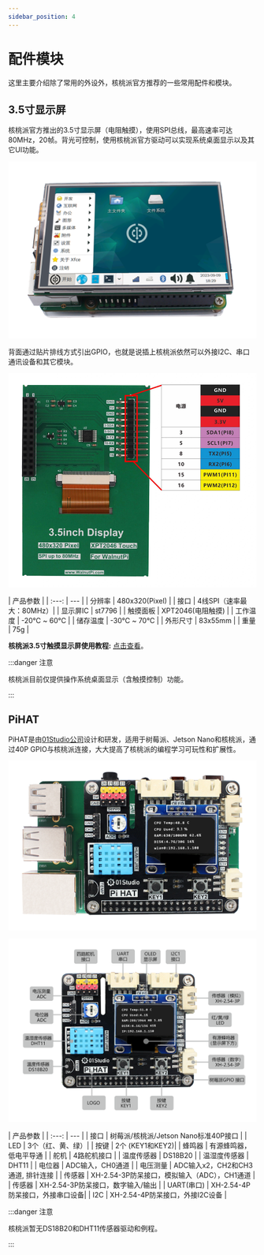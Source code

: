 ```yaml
---
sidebar_position: 4
---
```


# 配件模块

这里主要介绍除了常用的外设外，核桃派官方推荐的一些常用配件和模块。

## 3.5寸显示屏

核桃派官方推出的3.5寸显示屏（电阻触摸），使用SPI总线，最高速率可达80MHz，20帧。背光可控制，使用核桃派官方驱动可以实现系统桌面显示以及其它UI功能。

![3.5_lcd.png](./img/modules/3.5_lcd1.png)

背面通过贴片排线方式引出GPIO，也就是说插上核桃派依然可以外接I2C、串口通讯设备和其它模块。

![3.5_lcd.png](./img/modules/3.5_lcd2.png)

|  产品参数 |
|  :---:  | ---  |
| 分辨率  | 480x320(Pixel) |
| 接口  | 4线SPI（速率最大：80MHz）|
| 显示屏IC  | st7796 |
| 触摸面板  | XPT2046(电阻触摸) |
| 工作温度  | -20℃ ~ 60℃ |
| 储存温度  | -30℃ ~ 70℃  |
| 外形尺寸  | 83x55mm  |
| 重量  | 75g  |

 **核桃派3.5寸触摸显示屏使用教程:** [点击查看](../device/3.5_LCD.md)。

:::danger 注意

核桃派目前仅提供操作系统桌面显示（含触摸控制）功能。

:::


## PiHAT

PiHAT是由[01Studio公司](https://www.01studio.cc/)设计和研发，适用于树莓派、Jetson Nano和核桃派，通过40P GPIO与核桃派连接，大大提高了核桃派的编程学习可玩性和扩展性。

![pihat1](./img/modules/pihat1.png)

![pihat2](./img/modules/pihat2.png)

|  产品参数 |
|  :---:  | ---  |
| 接口  | 树莓派/核桃派/Jetson Nano标准40P接口 |
| LED  | 3个（红、黄、绿）|
| 按键  | 2个  (KEY1和KEY2)|
| 蜂鸣器  | 有源蜂鸣器，低电平导通 |
| 舵机  | 4路舵机接口 |
| 温度传感器  | DS18B20 |
| 温湿度传感器  | DHT11 |
| 电位器  | ADC输入，CH0通道 |
| 电压测量  | ADC输入x2，CH2和CH3通道, 排针连接 |
| 传感器  | XH-2.54-3P防呆接口，模拟输入（ADC），CH1通道 |
| 传感器  | XH-2.54-3P防呆接口，数字输入/输出 |
| UART(串口)  | XH-2.54-4P防呆接口，外接串口设备|
| I2C  | XH-2.54-4P防呆接口，外接I2C设备 |

:::danger 注意

核桃派暂无DS18B20和DHT11传感器驱动和例程。

:::